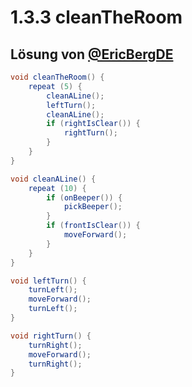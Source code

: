 # 1.3.3 cleanTheRoom

## Lösung von [@EricBergDE](https://github.com/EricBergDE)

```java
void cleanTheRoom() {
    repeat (5) { 
        cleanALine();
        leftTurn();
        cleanALine();
        if (rightIsClear()) {
            rightTurn();
        }
    }
}

void cleanALine() {
    repeat (10) {
        if (onBeeper()) {
            pickBeeper();
        }
        if (frontIsClear()) {
            moveForward();
        }
    }
}

void leftTurn() {
    turnLeft();
    moveForward();
    turnLeft();
}

void rightTurn() {
    turnRight();
    moveForward();
    turnRight();
}
```
